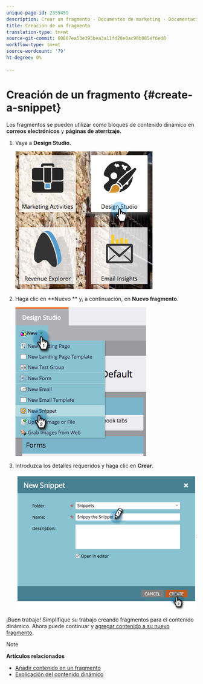 ```yaml
---
unique-page-id: 2359459
description: Crear un fragmento - Documentos de marketing - Documentación del producto
title: Creación de un fragmento
translation-type: tm+mt
source-git-commit: 00887ea53e395bea3a11fd28e0ac98b085ef6ed8
workflow-type: tm+mt
source-wordcount: '79'
ht-degree: 0%

---
```



# Creación de un fragmento {#create-a-snippet}

Los fragmentos se pueden utilizar como bloques de contenido dinámico en **correos electrónicos** y **páginas de aterrizaje.**

1. Vaya a **Design Studio.**

   ![](assets/designstudio.png)

1. Haga clic en **Nuevo ** y, a continuación, en **Nuevo fragmento**.

   ![](assets/image2014-9-16-8-50-4.png)

1. Introduzca los detalles requeridos y haga clic en **Crear**.

   ![](assets/image2014-9-16-8-3a50-3a14.png)

¡Buen trabajo! Simplifique su trabajo creando fragmentos para el contenido dinámico. Ahora puede continuar y [agregar contenido a su nuevo fragmento](add-content-to-a-snippet.md).

>[!NOTE]
>
>**Artículos relacionados**
>
>* [Añadir contenido en un fragmento](add-content-to-a-snippet.md)
>* [Explicación del contenido dinámico](../../../../product-docs/personalization/segmentation-and-snippets/segmentation/understanding-dynamic-content.md)

>




